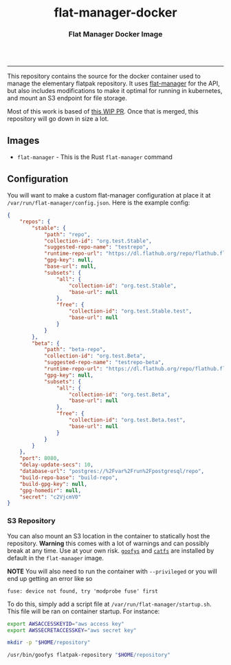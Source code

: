 <div align="center">
  <h1 align="center"><center>flat-manager-docker</center></h1>
  <h3 align="center"><center>Flat Manager Docker Image</center></h3>
  <br>
  <br>
</div>

---

This repository contains the source for the docker container used to manage the elementary flatpak repository. It uses
[flat-manager](https://github.com/flatpak/flat-manager) for the API, but also includes modifications to make it optimal
for running in kubernetes, and mount an S3 endpoint for file storage.

Most of this work is based of [this WIP PR](https://github.com/flatpak/flat-manager/pull/20). Once that is merged, this
repository will go down in size a lot.

## Images

- `flat-manager` - This is the Rust `flat-manager` command

## Configuration

You will want to make a custom flat-manager configuration at place it at `/var/run/flat-manager/config.json`.
Here is the example config:

```json
{
    "repos": {
        "stable": {
            "path": "repo",
            "collection-id": "org.test.Stable",
            "suggested-repo-name": "testrepo",
            "runtime-repo-url": "https://dl.flathub.org/repo/flathub.flatpakrepo",
            "gpg-key": null,
            "base-url": null,
            "subsets": {
                "all": {
                    "collection-id": "org.test.Stable",
                    "base-url": null
                },
                "free": {
                    "collection-id": "org.test.Stable.test",
                    "base-url": null
                }
            }
        },
        "beta": {
            "path": "beta-repo",
            "collection-id": "org.test.Beta",
            "suggested-repo-name": "testrepo-beta",
            "runtime-repo-url": "https://dl.flathub.org/repo/flathub.flatpakrepo",
            "gpg-key": null,
            "subsets": {
                "all": {
                    "collection-id": "org.test.Beta",
                    "base-url": null
                },
                "free": {
                    "collection-id": "org.test.Beta.test",
                    "base-url": null
                }
            }
        }
    },
    "port": 8080,
    "delay-update-secs": 10,
    "database-url": "postgres://%2Fvar%2Frun%2Fpostgresql/repo",
    "build-repo-base": "build-repo",
    "build-gpg-key": null,
    "gpg-homedir": null,
    "secret": "c2VjcmV0"
}
```

### S3 Repository

You can also mount an S3 location in the container to statically host the repository. **Warning** this comes with a lot
of warnings and can possibly break at any time. Use at your own risk. [`goofys`](https://github.com/kahing/goofys) and
[`catfs`](https://github.com/kahing/catfs) are installed by default in the `flat-manager` image.

**NOTE** You will also need to run the container with `--privileged` or you will end up getting an error like so
```
fuse: device not found, try 'modprobe fuse' first
```

To do this, simply add a script file at `/var/run/flat-manager/startup.sh`. This file will be ran on container
startup. For instance:

```sh
export AWSACCESSKEYID="aws access key"
export AWSSECRETACCESSKEY="aws secret key"

mkdir -p "$HOME/repository"

/usr/bin/goofys flatpak-repository "$HOME/repository"
```
